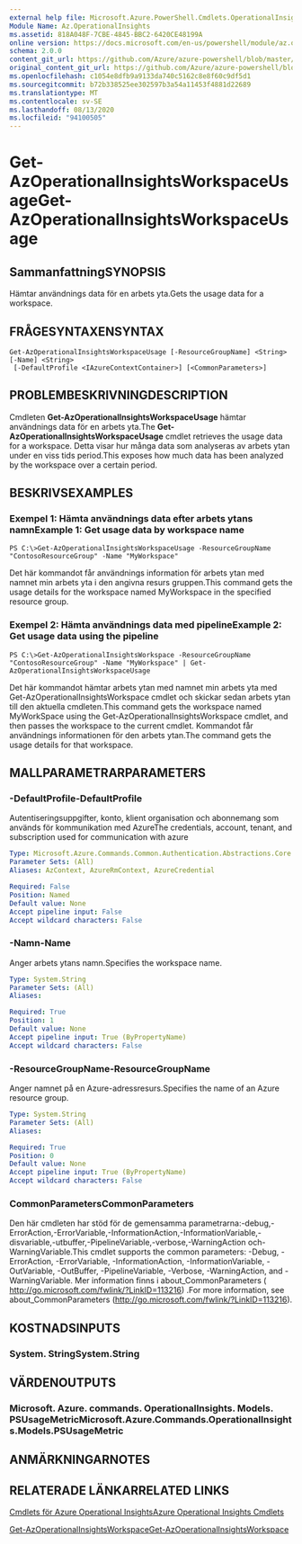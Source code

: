 ```yaml
---
external help file: Microsoft.Azure.PowerShell.Cmdlets.OperationalInsights.dll-Help.xml
Module Name: Az.OperationalInsights
ms.assetid: 818A048F-7CBE-4845-BBC2-6420CE48199A
online version: https://docs.microsoft.com/en-us/powershell/module/az.operationalinsights/get-azoperationalinsightsworkspaceusage
schema: 2.0.0
content_git_url: https://github.com/Azure/azure-powershell/blob/master/src/OperationalInsights/OperationalInsights/help/Get-AzOperationalInsightsWorkspaceUsage.md
original_content_git_url: https://github.com/Azure/azure-powershell/blob/master/src/OperationalInsights/OperationalInsights/help/Get-AzOperationalInsightsWorkspaceUsage.md
ms.openlocfilehash: c1054e8dfb9a9133da740c5162c8e8f60c9df5d1
ms.sourcegitcommit: b72b338525ee302597b3a54a11453f4881d22689
ms.translationtype: MT
ms.contentlocale: sv-SE
ms.lasthandoff: 08/13/2020
ms.locfileid: "94100505"
---
```

# <span data-ttu-id="7d33a-101">Get-AzOperationalInsightsWorkspaceUsage</span><span class="sxs-lookup"><span data-stu-id="7d33a-101">Get-AzOperationalInsightsWorkspaceUsage</span></span>

## <span data-ttu-id="7d33a-102">Sammanfattning</span><span class="sxs-lookup"><span data-stu-id="7d33a-102">SYNOPSIS</span></span>
<span data-ttu-id="7d33a-103">Hämtar användnings data för en arbets yta.</span><span class="sxs-lookup"><span data-stu-id="7d33a-103">Gets the usage data for a workspace.</span></span>

## <span data-ttu-id="7d33a-104">FRÅGESYNTAXEN</span><span class="sxs-lookup"><span data-stu-id="7d33a-104">SYNTAX</span></span>

```
Get-AzOperationalInsightsWorkspaceUsage [-ResourceGroupName] <String> [-Name] <String>
 [-DefaultProfile <IAzureContextContainer>] [<CommonParameters>]
```

## <span data-ttu-id="7d33a-105">PROBLEMBESKRIVNING</span><span class="sxs-lookup"><span data-stu-id="7d33a-105">DESCRIPTION</span></span>
<span data-ttu-id="7d33a-106">Cmdleten **Get-AzOperationalInsightsWorkspaceUsage** hämtar användnings data för en arbets yta.</span><span class="sxs-lookup"><span data-stu-id="7d33a-106">The **Get-AzOperationalInsightsWorkspaceUsage** cmdlet retrieves the usage data for a workspace.</span></span>
<span data-ttu-id="7d33a-107">Detta visar hur många data som analyseras av arbets ytan under en viss tids period.</span><span class="sxs-lookup"><span data-stu-id="7d33a-107">This exposes how much data has been analyzed by the workspace over a certain period.</span></span>

## <span data-ttu-id="7d33a-108">BESKRIVS</span><span class="sxs-lookup"><span data-stu-id="7d33a-108">EXAMPLES</span></span>

### <span data-ttu-id="7d33a-109">Exempel 1: Hämta användnings data efter arbets ytans namn</span><span class="sxs-lookup"><span data-stu-id="7d33a-109">Example 1: Get usage data by workspace name</span></span>
```
PS C:\>Get-AzOperationalInsightsWorkspaceUsage -ResourceGroupName "ContosoResourceGroup" -Name "MyWorkspace"
```

<span data-ttu-id="7d33a-110">Det här kommandot får användnings information för arbets ytan med namnet min arbets yta i den angivna resurs gruppen.</span><span class="sxs-lookup"><span data-stu-id="7d33a-110">This command gets the usage details for the workspace named MyWorkspace in the specified resource group.</span></span>

### <span data-ttu-id="7d33a-111">Exempel 2: Hämta användnings data med pipeline</span><span class="sxs-lookup"><span data-stu-id="7d33a-111">Example 2: Get usage data using the pipeline</span></span>
```
PS C:\>Get-AzOperationalInsightsWorkspace -ResourceGroupName "ContosoResourceGroup" -Name "MyWorkspace" | Get-AzOperationalInsightsWorkspaceUsage
```

<span data-ttu-id="7d33a-112">Det här kommandot hämtar arbets ytan med namnet min arbets yta med Get-AzOperationalInsightsWorkspace cmdlet och skickar sedan arbets ytan till den aktuella cmdleten.</span><span class="sxs-lookup"><span data-stu-id="7d33a-112">This command gets the workspace named MyWorkSpace using the Get-AzOperationalInsightsWorkspace cmdlet, and then passes the workspace to the current cmdlet.</span></span>
<span data-ttu-id="7d33a-113">Kommandot får användnings informationen för den arbets ytan.</span><span class="sxs-lookup"><span data-stu-id="7d33a-113">The command gets the usage details for that workspace.</span></span>

## <span data-ttu-id="7d33a-114">MALLPARAMETRAR</span><span class="sxs-lookup"><span data-stu-id="7d33a-114">PARAMETERS</span></span>

### <span data-ttu-id="7d33a-115">-DefaultProfile</span><span class="sxs-lookup"><span data-stu-id="7d33a-115">-DefaultProfile</span></span>
<span data-ttu-id="7d33a-116">Autentiseringsuppgifter, konto, klient organisation och abonnemang som används för kommunikation med Azure</span><span class="sxs-lookup"><span data-stu-id="7d33a-116">The credentials, account, tenant, and subscription used for communication with azure</span></span>

```yaml
Type: Microsoft.Azure.Commands.Common.Authentication.Abstractions.Core.IAzureContextContainer
Parameter Sets: (All)
Aliases: AzContext, AzureRmContext, AzureCredential

Required: False
Position: Named
Default value: None
Accept pipeline input: False
Accept wildcard characters: False
```

### <span data-ttu-id="7d33a-117">-Namn</span><span class="sxs-lookup"><span data-stu-id="7d33a-117">-Name</span></span>
<span data-ttu-id="7d33a-118">Anger arbets ytans namn.</span><span class="sxs-lookup"><span data-stu-id="7d33a-118">Specifies the workspace name.</span></span>

```yaml
Type: System.String
Parameter Sets: (All)
Aliases:

Required: True
Position: 1
Default value: None
Accept pipeline input: True (ByPropertyName)
Accept wildcard characters: False
```

### <span data-ttu-id="7d33a-119">-ResourceGroupName</span><span class="sxs-lookup"><span data-stu-id="7d33a-119">-ResourceGroupName</span></span>
<span data-ttu-id="7d33a-120">Anger namnet på en Azure-adressresurs.</span><span class="sxs-lookup"><span data-stu-id="7d33a-120">Specifies the name of an Azure resource group.</span></span>

```yaml
Type: System.String
Parameter Sets: (All)
Aliases:

Required: True
Position: 0
Default value: None
Accept pipeline input: True (ByPropertyName)
Accept wildcard characters: False
```

### <span data-ttu-id="7d33a-121">CommonParameters</span><span class="sxs-lookup"><span data-stu-id="7d33a-121">CommonParameters</span></span>
<span data-ttu-id="7d33a-122">Den här cmdleten har stöd för de gemensamma parametrarna:-debug,-ErrorAction,-ErrorVariable,-InformationAction,-InformationVariable,-disvariable,-utbuffer,-PipelineVariable,-verbose,-WarningAction och-WarningVariable.</span><span class="sxs-lookup"><span data-stu-id="7d33a-122">This cmdlet supports the common parameters: -Debug, -ErrorAction, -ErrorVariable, -InformationAction, -InformationVariable, -OutVariable, -OutBuffer, -PipelineVariable, -Verbose, -WarningAction, and -WarningVariable.</span></span> <span data-ttu-id="7d33a-123">Mer information finns i about_CommonParameters ( http://go.microsoft.com/fwlink/?LinkID=113216) .</span><span class="sxs-lookup"><span data-stu-id="7d33a-123">For more information, see about_CommonParameters (http://go.microsoft.com/fwlink/?LinkID=113216).</span></span>

## <span data-ttu-id="7d33a-124">KOSTNADS</span><span class="sxs-lookup"><span data-stu-id="7d33a-124">INPUTS</span></span>

### <span data-ttu-id="7d33a-125">System. String</span><span class="sxs-lookup"><span data-stu-id="7d33a-125">System.String</span></span>

## <span data-ttu-id="7d33a-126">VÄRDEN</span><span class="sxs-lookup"><span data-stu-id="7d33a-126">OUTPUTS</span></span>

### <span data-ttu-id="7d33a-127">Microsoft. Azure. commands. OperationalInsights. Models. PSUsageMetric</span><span class="sxs-lookup"><span data-stu-id="7d33a-127">Microsoft.Azure.Commands.OperationalInsights.Models.PSUsageMetric</span></span>

## <span data-ttu-id="7d33a-128">ANMÄRKNINGAR</span><span class="sxs-lookup"><span data-stu-id="7d33a-128">NOTES</span></span>

## <span data-ttu-id="7d33a-129">RELATERADE LÄNKAR</span><span class="sxs-lookup"><span data-stu-id="7d33a-129">RELATED LINKS</span></span>

[<span data-ttu-id="7d33a-130">Cmdlets för Azure Operational Insights</span><span class="sxs-lookup"><span data-stu-id="7d33a-130">Azure Operational Insights Cmdlets</span></span>](/powershell/module/az.operationalinsights)

[<span data-ttu-id="7d33a-131">Get-AzOperationalInsightsWorkspace</span><span class="sxs-lookup"><span data-stu-id="7d33a-131">Get-AzOperationalInsightsWorkspace</span></span>](./Get-AzOperationalInsightsWorkspace.md)


